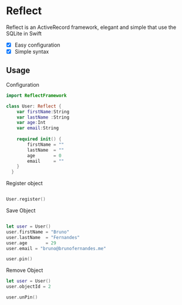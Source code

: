 # Reflect

Reflect is an ActiveRecord framework, elegant and simple that use the SQLite in Swift

- [x] Easy configuration
- [x] Simple syntax

## Usage

Configuration

``` swift
import ReflectFramework

class User: Reflect {
    var firstName:String
    var lastName :String
    var age:Int
    var email:String
    
    required init() {
        firstName = ""
        lastName  = ""
        age       = 0
        email     = ""
    }
  }
```

Register object
``` swift

User.register()

```

Save Object
``` swift

let user = User()
user.firstName = "Bruno"
user.lastName  = "Fernandes"
user.age       = 29
user.email = "bruno@brunofernandes.me"

user.pin()

```

Remove Object
``` swift
let user = User()
user.objectId = 2

user.unPin()

```
